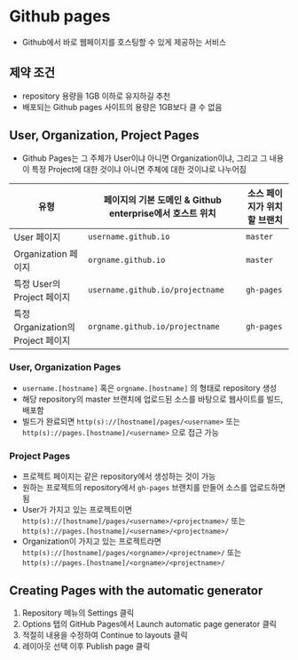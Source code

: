 # Github pages
- Github에서 바로 웹페이지를 호스팅할 수 있게 제공하는 서비스

## 제약 조건
- repository 용량을 1GB 이하로 유지하길 추천
- 배포되는 Github pages 사이트의 용량은 1GB보다 클 수 없음

## User, Organization, Project Pages
- Github Pages는 그 주체가 User이냐 아니면 Organization이냐, 그리고 그 내용이 특정 Project에 대한 것이냐 아니면 주체에 대한 것이냐로 나누어짐

| 유형 | 페이지의 기본 도메인 & Github enterprise에서 호스트 위치 | 소스 페이지가 위치할 브랜치 |
| -- | -- | -- |
| User 페이지 | `username.github.io` | `master` |
| Organization 페이지 | `orgname.github.io` | `master` |
| 특정 User의 Project 페이지 | `username.github.io/projectname` | `gh-pages` |
| 특정 Organization의 Project 페이지 | `orgname.github.io/projectname` | `gh-pages` |

### User, Organization Pages
- `username.[hostname]` 혹은 `orgname.[hostname]` 의 형태로 repository 생성
- 해당 repository의 master 브랜치에 업로드된 소스를 바탕으로 웹사이트를 빌드, 배포함
- 빌드가 완료되면 `http(s)://[hostname]/pages/<username>` 또는  `http(s)://pages.[hostname]/<username>` 으로 접근 가능

### Project Pages
- 프로젝트 페이지는 같은 repository에서 생성하는 것이 가능
- 원하는 프로젝트의 repository에서 `gh-pages` 브랜치를 만들어 소스를 업로드하면 됨
- User가 가지고 있는 프로젝트이면 `http(s)://[hostname]/pages/<username>/<projectname>/` 또는 `http(s)://pages.[hostname]/<username>/<projectname>/`
- Organization이 가지고 있는 프로젝트라면 `http(s)://[hostname]/pages/<orgname>/<projectname>/` 또는 `http(s)://pages.[hostname]/<orgname>/<projectname>/`

## Creating Pages with the automatic generator
1. Repository 메뉴의 Settings 클릭
2. Options 탭의 GitHub Pages에서 Launch automatic page generator 클릭
3. 적절히 내용을 수정하여 Continue to layouts 클릭
4. 레이아웃 선택 이후 Publish page 클릭

